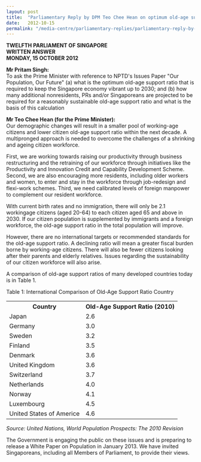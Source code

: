 ```yaml
---
layout: post
title:  "Parliamentary Reply by DPM Teo Chee Hean on optimum old-age support ratio and number of people required for sustainable old-age support ratio"
date:   2012-10-15
permalink: "/media-centre/parliamentary-replies/parliamentary-reply-by-dpm-teo-chee-hean-on-optimum-old-age-support-ratio-and-number-of-people-required-for-sustainable-old-age-support-ratio"
---
```


**TWELFTH PARLIAMENT OF SINGAPORE  
WRITTEN ANSWER  
MONDAY, 15 OCTOBER 2012**

**Mr Pritam Singh:**  
To ask the Prime Minister with reference to NPTD's Issues Paper "Our Population, Our Future" (a) what is the optimum old-age support ratio that is required to keep the Singapore economy vibrant up to 2030; and (b) how many additional nonresidents, PRs and/or Singaporeans are projected to be required for a reasonably sustainable old-age support ratio and what is the basis of this calculation 

**Mr Teo Chee Hean (for the Prime Minister):**  
Our demographic changes will result in a smaller pool of working-age citizens and lower citizen old-age support ratio within the next decade. A multipronged approach is needed to overcome the challenges of a shrinking and ageing citizen workforce.

First, we are working towards raising our productivity through business restructuring and the retraining of our workforce through initiatives like the Productivity and Innovation Credit and Capability Development Scheme. Second, we are also encouraging more residents, including older workers and women, to enter and stay in the workforce through job-redesign and flexi-work schemes. Third, we need calibrated levels of foreign manpower to complement our resident workforce.

With current birth rates and no immigration, there will only be 2.1 workingage citizens (aged 20-64) to each citizen aged 65 and above in 2030. If our citizen population is supplemented by immigrants and a foreign workforce, the old-age support ratio in the total population will improve.

However, there are no international targets or recommended standards for the old-age support ratio. A declining ratio will mean a greater fiscal burden borne by working-age citizens. There will also be fewer citizens looking after their parents and elderly relatives. Issues regarding the sustainability of our citizen workforce will also arise.

A comparison of old-age support ratios of many developed countries today is in Table 1. 

Table 1: International Comparison of Old-Age Support Ratio Country

<table class="table-h">  <tr>   <th>Country</th> <th>Old-Age Support Ratio (2010)</th>  </tr>  <tr>    <td>Japan</td>    <td>2.6</td>  </tr>
<tr>    <td>Germany</td>    <td>3.0</td>  </tr> 
<tr>    <td>Sweden</td>    <td>3.2</td>  </tr>
<tr>    <td>Finland</td>    <td>3.5</td>  </tr>
<tr>    <td>Denmark</td>    <td>3.6</td>  </tr>
<tr>    <td>United Kingdom</td>    <td>3.6</td>  </tr>
<tr>    <td>Switzerland</td>    <td>3.7</td>  </tr>
<tr>    <td>Netherlands</td>    <td>4.0</td>  </tr>
<tr>    <td>Norway</td>    <td>4.1</td>  </tr>
<tr>    <td>Luxembourg</td>    <td>4.5</td>  </tr>
<tr>    <td>United States of Americe</td>    <td>4.6</td>  </tr>
</table>

_Source: United Nations, World Population Prospects: The 2010 Revision_

The Government is engaging the public on these issues and is preparing to release a White Paper on Population in January 2013. We have invited Singaporeans, including all Members of Parliament, to provide their views.  


